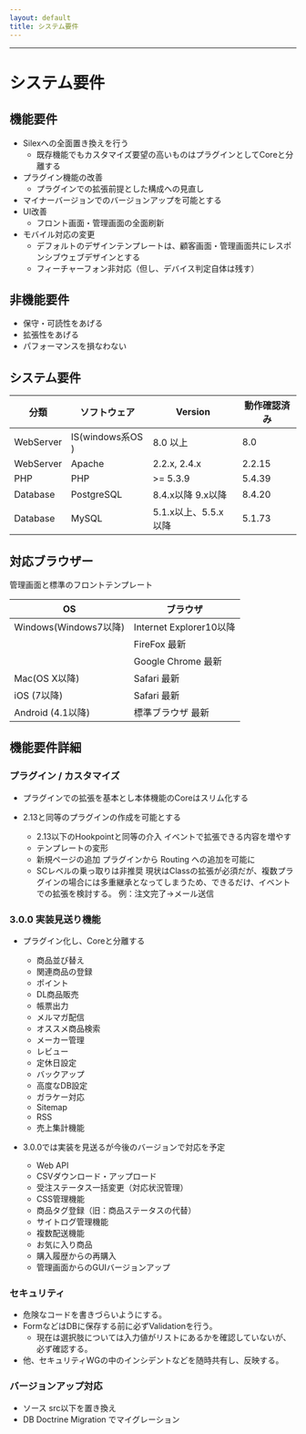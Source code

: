 ```yaml
---
layout: default
title: システム要件
---
```


---

# システム要件

## 機能要件
* Silexへの全面置き換えを行う
	* 既存機能でもカスタマイズ要望の高いものはプラグインとしてCoreと分離する
* プラグイン機能の改善
	* プラグインでの拡張前提とした構成への見直し
* マイナーバージョンでのバージョンアップを可能とする
* UI改善
    * フロント画面・管理画面の全面刷新
* モバイル対応の変更
   * デフォルトのデザインテンプレートは、顧客画面・管理画面共にレスポンシブウェブデザインとする
   * フィーチャーフォン非対応（但し、デバイス判定自体は残す）

## 非機能要件
* 保守・可読性をあげる
* 拡張性をあげる
* パフォーマンスを損なわない

## システム要件

| 分類 | ソフトウェア|Version|動作確認済み|
|---|-------|---|-------|
|WebServer|IS(windows系OS )| 8.0 以上| 8.0 |
|WebServer|Apache |2.2.x, 2.4.x| 2.2.15 |
|PHP | PHP   | >= 5.3.9 |5.4.39|
|Database|PostgreSQL| 8.4.x以降  9.x以降|8.4.20|
|Database|MySQL|5.1.x以上、5.5.x 以降|5.1.73|

## 対応ブラウザー

管理画面と標準のフロントテンプレート

| OS | ブラウザ|
|---|-------|
|Windows(Windows7以降) | Internet Explorer10以降|
||FireFox 最新 |
|| Google Chrome 最新 |
|Mac(OS X以降)|Safari 最新|
|iOS (7以降)|Safari 最新|
|Android (4.1以降)| 標準ブラウザ 最新　|

## 機能要件詳細
### プラグイン / カスタマイズ

* プラグインでの拡張を基本とし本体機能のCoreはスリム化する

* 2.13と同等のプラグインの作成を可能とする
  - 2.13以下のHookpointと同等の介入
    イベントで拡張できる内容を増やす
  - テンプレートの変形
  - 新規ページの追加
    プラグインから Routing への追加を可能に
  - SCレベルの乗っ取りは非推奨
    現状はClassの拡張が必須だが、複数プラグインの場合には多重継承となってしまうため、できるだけ、イベントでの拡張を検討する。
    例：注文完了→メール送信

### 3.0.0 実装見送り機能
* プラグイン化し、Coreと分離する
	+ 商品並び替え
    + 関連商品の登録
    + ポイント
    + DL商品販売
    + 帳票出力
    + メルマガ配信
    + オススメ商品検索
    + メーカー管理
    + レビュー
    + 定休日設定
    + バックアップ
    + 高度なDB設定
    + ガラケー対応
    + Sitemap
    + RSS
    + 売上集計機能

* 3.0.0では実装を見送るが今後のバージョンで対応を予定
    + Web API
    + CSVダウンロード・アップロード
    + 受注ステータス一括変更（対応状況管理）
    + CSS管理機能
    + 商品タグ登録（旧：商品ステータスの代替）
    + サイトログ管理機能
    + 複数配送機能
    + お気に入り商品
    + 購入履歴からの再購入
    + 管理画面からのGUIバージョンアップ


### セキュリティ
* 危険なコードを書きづらいようにする。
* FormなどはDBに保存する前に必ずValidationを行う。
    + 現在は選択肢については入力値がリストにあるかを確認していないが、必ず確認する。
* 他、セキュリティWGの中のインシデントなどを随時共有し、反映する。

### バージョンアップ対応
* ソース src以下を置き換え
* DB Doctrine Migration でマイグレーション

